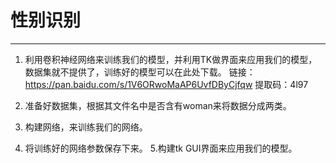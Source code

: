 # 性别识别
---
1. 利用卷积神经网络来训练我们的模型，并利用TK做界面来应用我们的模型，数据集就不提供了，训练好的模型可以在此处下载。
链接：https://pan.baidu.com/s/1V6ORwoMaAP6UvfDByCjfqw 
提取码：4l97 

2. 准备好数据集，根据其文件名中是否含有woman来将数据分成两类。
3. 构建网络，来训练我们的网络。
4. 将训练好的网络参数保存下来。
5.构建tk GUI界面来应用我们的模型。
